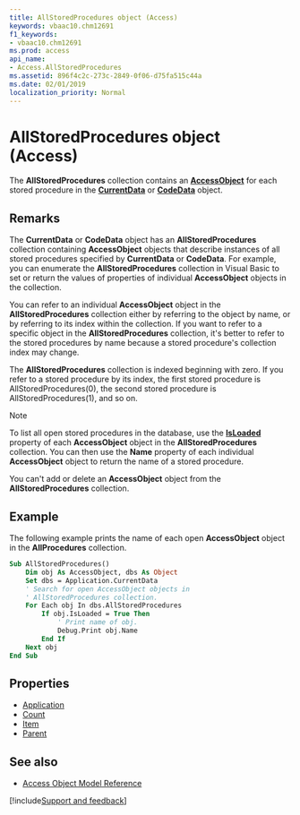 ```yaml
---
title: AllStoredProcedures object (Access)
keywords: vbaac10.chm12691
f1_keywords:
- vbaac10.chm12691
ms.prod: access
api_name:
- Access.AllStoredProcedures
ms.assetid: 896f4c2c-273c-2849-0f06-d75fa515c44a
ms.date: 02/01/2019
localization_priority: Normal
---
```



# AllStoredProcedures object (Access)

The **AllStoredProcedures** collection contains an **[AccessObject](Access.AccessObject.md)** for each stored procedure in the **[CurrentData](Access.CurrentData.md)** or **[CodeData](Access.CodeData.md)** object.


## Remarks

The **CurrentData** or **CodeData** object has an **AllStoredProcedures** collection containing **AccessObject** objects that describe instances of all stored procedures specified by **CurrentData** or **CodeData**. For example, you can enumerate the **AllStoredProcedures** collection in Visual Basic to set or return the values of properties of individual **AccessObject** objects in the collection.

You can refer to an individual **AccessObject** object in the **AllStoredProcedures** collection either by referring to the object by name, or by referring to its index within the collection. If you want to refer to a specific object in the **AllStoredProcedures** collection, it's better to refer to the stored procedures by name because a stored procedure's collection index may change.

The **AllStoredProcedures** collection is indexed beginning with zero. If you refer to a stored procedure by its index, the first stored procedure is AllStoredProcedures(0), the second stored procedure is AllStoredProcedures(1), and so on.

> [!NOTE] 
> To list all open stored procedures in the database, use the **[IsLoaded](Access.AccessObject.IsLoaded.md)** property of each **AccessObject** object in the **AllStoredProcedures** collection. You can then use the **Name** property of each individual **AccessObject** object to return the name of a stored procedure.

You can't add or delete an **AccessObject** object from the **AllStoredProcedures** collection. 


## Example

The following example prints the name of each open **AccessObject** object in the **AllProcedures** collection.


```vb
Sub AllStoredProcedures() 
    Dim obj As AccessObject, dbs As Object 
    Set dbs = Application.CurrentData 
    ' Search for open AccessObject objects in 
    ' AllStoredProcedures collection. 
    For Each obj In dbs.AllStoredProcedures 
        If obj.IsLoaded = True Then 
            ' Print name of obj. 
            Debug.Print obj.Name 
        End If 
    Next obj 
End Sub
```


## Properties

- [Application](Access.AllStoredProcedures.Application.md)
- [Count](Access.AllStoredProcedures.Count.md)
- [Item](Access.AllStoredProcedures.Item.md)
- [Parent](Access.AllStoredProcedures.Parent.md)

## See also

- [Access Object Model Reference](overview/Access/object-model.md)


[!include[Support and feedback](~/includes/feedback-boilerplate.md)]
